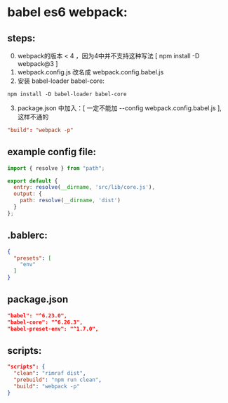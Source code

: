 # babel es6 webpack:

## steps:
0. webpack的版本 < 4 ，因为4中并不支持这种写法 [ npm install -D webpack@3 ]
1. webpack.config.js 改名成 webpack.config.babel.js
2. 安装 babel-loader babel-core:
```shell
npm install -D babel-loader babel-core
```
3. package.json 中加入：[ 一定不能加 --config webpack.config.babel.js ], 这样不通的
```conf
"build": "webpack -p"
```

## example config file:
```js
import { resolve } from "path";

export default {
  entry: resolve(__dirname, 'src/lib/core.js'),
  output: {
    path: resolve(__dirname, 'dist')
  }
};
```


## .bablerc:
```json
{
  "presets": [
    "env"
  ]
}
```

## package.json
```json
"babel": "^6.23.0",
"babel-core": "^6.26.3",
"babel-preset-env": "^1.7.0",
```

## scripts:
```json
"scripts": {
  "clean": "rimraf dist",
  "prebuild": "npm run clean",
  "build": "webpack -p"
}
```
